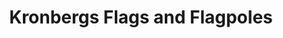 ---
title: "Kronbergs Flags and Flagpoles"
url: /houston/kronbergs-flags-and-flagpoles/
shop: fabric
---